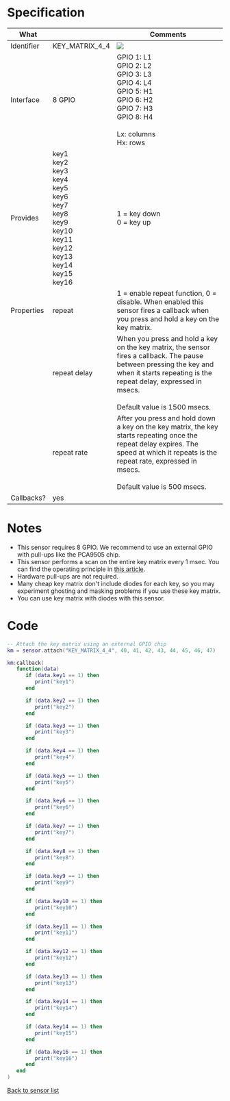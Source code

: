 # Specification

| What         |                | Comments                   |
|--------------|----------------|----------------------------|
| Identifier   | KEY_MATRIX_4_4 | ![](http://git.whitecatboard.org/key_matrix_4_4.png) |
| Interface    | 8 GPIO         | GPIO 1: L1<br/>GPIO 2: L2<br/>GPIO 3: L3<br/>GPIO 4: L4<br/>GPIO 5: H1<br/>GPIO 6: H2<br/>GPIO 7: H3<br/>GPIO 8: H4<br/><br/>Lx: columns<br/>Hx: rows |
| Provides     | key1<br/>key2<br/>key3<br/>key4<br/>key5<br/>key6<br/>key7<br/>key8<br/>key9<br/>key10<br/>key11<br/>key12<br/>key13<br/>key14<br/>key15<br/>key16<br/>             | 1 = key down<br/>0 = key up|
| Properties   | repeat           | 1 = enable repeat function, 0 = disable. When enabled this sensor fires a callback when you press and hold a key on the key matrix.                            |
|              | repeat delay     | When you press and hold a key on the key matrix, the sensor fires a callback. The pause between pressing the key and when it starts repeating is the repeat delay, expressed in msecs.<br/><br/>Default value is 1500 msecs.
|              | repeat rate      | After you press and hold down a key on the key matrix, the key starts repeating once the repeat delay expires. The speed at which it repeats is the repeat rate, expressed in msecs.<br/><br/>Default value is 500 msecs.
| Callbacks?   | yes            | |


# Notes

* This sensor requires 8 GPIO. We recommend to use an external GPIO with pull-ups like the PCA9505 chip.
* This sensor performs a scan on the entire key matrix every 1 msec. You can find the operating principle in [this article](http://pcbheaven.com/wikipages/How_Key_Matrices_Works/).
* Hardware pull-ups are not required.
* Many cheap key matrix don't include diodes for each key, so you may experiment ghosting and masking problems if you use these key matrix.
* You can use key matrix with diodes with this sensor.

# Code

```lua
-- Attach the key matrix using an external GPIO chip
km = sensor.attach("KEY_MATRIX_4_4", 40, 41, 42, 43, 44, 45, 46, 47)

km:callback(
   function(data)
      if (data.key1 == 1) then
         print("key1")
      end

      if (data.key2 == 1) then
         print("key2")
      end

      if (data.key3 == 1) then
         print("key3")
      end

      if (data.key4 == 1) then
         print("key4")
      end

      if (data.key5 == 1) then
         print("key5")
      end

      if (data.key6 == 1) then
         print("key6")
      end

      if (data.key7 == 1) then
         print("key7")
      end

      if (data.key8 == 1) then
         print("key8")
      end

      if (data.key9 == 1) then
         print("key9")
      end

      if (data.key10 == 1) then
         print("key10")
      end

      if (data.key11 == 1) then
         print("key11")
      end

      if (data.key12 == 1) then
         print("key12")
      end

      if (data.key13 == 1) then
         print("key13")
      end

      if (data.key14 == 1) then
         print("key14")
      end

      if (data.key14 == 1) then
         print("key15")
      end

      if (data.key16 == 1) then
         print("key16")
      end
   end
)
```

[Back to sensor list](https://github.com/whitecatboard/Lua-RTOS-ESP32/wiki/Sensor-module#supported-sensors)